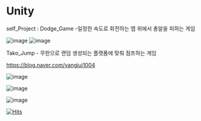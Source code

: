 # Unity
self_Project : Dodge_Game -일정한 속도로 회전하는 맵 위에서 총알을 피하는 게임

![image](https://user-images.githubusercontent.com/71171290/211770790-df647ac9-98eb-45f5-95d5-6bdf54f6ad12.png)
![image](https://user-images.githubusercontent.com/71171290/211770927-1124adc2-9a65-475b-a595-b3643aa5a982.png)





Tako_Jump - 무한으로 랜덤 생성되는 플랫폼에 맞춰 점프하는 게임

https://blog.naver.com/yangjui1004

![image](https://user-images.githubusercontent.com/71171290/211948737-9f0d3a44-3543-4741-b69a-adb4b9382f9b.png)

![image](https://user-images.githubusercontent.com/71171290/211948756-6f4b5cc0-0108-467e-bbd6-fd68d671ba16.png)

![image](https://user-images.githubusercontent.com/71171290/211948762-843b9548-5054-4ba5-9f4e-e750f8811da7.png)


[![Hits](https://hits.seeyoufarm.com/api/count/incr/badge.svg?url=https%3A%2F%2Fgithub.com%2Fyangjui%2Fhit-counter&count_bg=%23F54A4A&title_bg=%23555555&icon=googlekeep.svg&icon_color=%23FFFFFF&title=hits&edge_flat=false)](https://hits.seeyoufarm.com)
